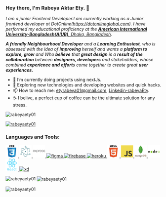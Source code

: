 ### Hey there, I'm Rabeya Aktar Ety. 👋

*I am a junior Frontend Developer.I am currently working as a Junior frontend developer at DotOnline(https://dotonlineglobal.com). I have performed my educational proficiency at the [**American International University-Bangladesh(AIUB)**, Dhaka, Bangladesh](https://www.aiub.edu/).*

***A friendly Neighbourhood Developer**  and a **Learning Enthusiast**,  who is obsessed with the idea of **improving** herself and wants a **platform to explore, grow** and Who **believe** that **great design** is a **result of the collaboration** between **designers, developers** and stakeholders, whose combined **experience and effort**s come together to create great **user experiences.*** 

* 🌱 I’m currently doing projects using nextJs.
* 🤔 Exploring new technologies and developing websites and quick hacks.
* 📫 How to reach me: etyrabeya01@gmail.com, [Linkedin-rabeyaEty](https://www.linkedin.com/in/rabeya-aktar-ety-143a77218/).
* ☕ I belive, a perfect cup of coffee can be the ultimate solution for any stress.

<p align="left"> <img src="https://komarev.com/ghpvc/?username=rabeyaety01&label=Profile%20views&color=0e75b6&style=flat" alt="rabeyaety01" /> </p>

<p align="left"> <a href="https://github.com/ryo-ma/github-profile-trophy"><img src="https://github-profile-trophy.vercel.app/?username=rabeyaety01" alt="rabeyaety01" /></a> </p>


<h3 align="left">Languages and Tools:</h3>
<p align="left"> <a href="https://www.w3schools.com/css/" target="_blank" rel="noreferrer"> <img src="https://raw.githubusercontent.com/devicons/devicon/master/icons/css3/css3-original-wordmark.svg" alt="css3" width="40" height="40"/> </a> <a href="https://www.electronjs.org" target="_blank" rel="noreferrer"> <img src="https://raw.githubusercontent.com/devicons/devicon/master/icons/electron/electron-original.svg" alt="electron" width="40" height="40"/> </a> <a href="https://expressjs.com" target="_blank" rel="noreferrer"> <img src="https://raw.githubusercontent.com/devicons/devicon/master/icons/express/express-original-wordmark.svg" alt="express" width="40" height="40"/> </a> <a href="https://www.figma.com/" target="_blank" rel="noreferrer"> <img src="https://www.vectorlogo.zone/logos/figma/figma-icon.svg" alt="figma" width="40" height="40"/> </a> <a href="https://firebase.google.com/" target="_blank" rel="noreferrer"> <img src="https://www.vectorlogo.zone/logos/firebase/firebase-icon.svg" alt="firebase" width="40" height="40"/> </a> <a href="https://heroku.com" target="_blank" rel="noreferrer"> <img src="https://www.vectorlogo.zone/logos/heroku/heroku-icon.svg" alt="heroku" width="40" height="40"/> </a> <a href="https://www.w3.org/html/" target="_blank" rel="noreferrer"> <img src="https://raw.githubusercontent.com/devicons/devicon/master/icons/html5/html5-original-wordmark.svg" alt="html5" width="40" height="40"/> </a> <a href="https://developer.mozilla.org/en-US/docs/Web/JavaScript" target="_blank" rel="noreferrer"> <img src="https://raw.githubusercontent.com/devicons/devicon/master/icons/javascript/javascript-original.svg" alt="javascript" width="40" height="40"/> </a> <a href="https://www.mongodb.com/" target="_blank" rel="noreferrer"> <img src="https://raw.githubusercontent.com/devicons/devicon/master/icons/mongodb/mongodb-original-wordmark.svg" alt="mongodb" width="40" height="40"/> </a> <a href="https://nodejs.org" target="_blank" rel="noreferrer"> <img src="https://raw.githubusercontent.com/devicons/devicon/master/icons/nodejs/nodejs-original-wordmark.svg" alt="nodejs" width="40" height="40"/> </a> <a href="https://reactjs.org/" target="_blank" rel="noreferrer"> <img src="https://raw.githubusercontent.com/devicons/devicon/master/icons/react/react-original-wordmark.svg" alt="react" width="40" height="40"/> </a> <a href="https://www.adobe.com/products/xd.html" target="_blank" rel="noreferrer"> <img src="https://cdn.worldvectorlogo.com/logos/adobe-xd.svg" alt="xd" width="40" height="40"/> </a> </p>

<p><img align="left" src="https://github-readme-stats.vercel.app/api/top-langs?username=rabeyaety01&show_icons=true&locale=en&layout=compact" alt="rabeyaety01" /></p>

<p>&nbsp;<img align="center" src="https://github-readme-stats.vercel.app/api?username=rabeyaety01&show_icons=true&locale=en" alt="rabeyaety01" /></p>

<p><img align="center" src="https://github-readme-streak-stats.herokuapp.com/?user=rabeyaety01&" alt="rabeyaety01" /></p>
